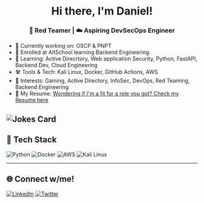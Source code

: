 <h1 align='center'> Hi there, I'm Daniel!</h1>
<h3 align='center'>🔐 Red Teamer | ☁️ Aspiring DevSecOps Engineer</h3>

- 🔭 Currently working on: OSCP & PNPT
- 📝 Enrolled at AltSchool learning Backend Engineering.
- 🌱 Learning: Active Direcrtory, Web application Security, Python, FastAPI, Backend Dev, Cloud Engineering
- 🛠️ Tools & Tech: Kali Linux, Docker, GitHub Actions, AWS
- 📖 Interests: Gaming, Active Directory, InfoSec, DevOps, Red Teaming, Backend Engineering
- 💼 My Resume: [Wondering if I'm a fit for a role you got? Check my Resume here](https://drive.google.com/file/d/1NUMxe5mS34lmG-L-JM12CR0mvTMrBgIA/view?usp=drive_link)

![Jokes Card](https://readme-jokes.vercel.app/api?hideBorder)
---

## 🧰 Tech Stack
![Python](https://img.shields.io/badge/Python-3776AB?style=for-the-badge&logo=python&logoColor=white)
![Docker](https://img.shields.io/badge/Docker-2496ED?style=for-the-badge&logo=docker&logoColor=white)
![AWS](https://img.shields.io/badge/AWS-232F3E?style=for-the-badge&logo=amazonaws&logoColor=white)
![Kali Linux](https://img.shields.io/badge/Kali-557C94?style=for-the-badge&logo=kalilinux&logoColor=white)

---

## 🌐 Connect w/me!
[![LinkedIn](https://img.shields.io/badge/LinkedIn-0077B5?style=flat-square&logo=linkedin&logoColor=white)](https://www.linkedin.com/in/daninyourcomputer/)
[![Twitter](https://img.shields.io/badge/Twitter-1DA1F2?style=flat-square&logo=twitter&logoColor=white)](https://twitter.com/miiide__)
